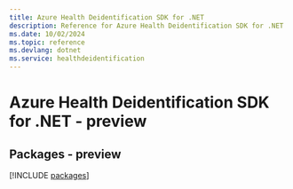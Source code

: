 ```yaml
---
title: Azure Health Deidentification SDK for .NET
description: Reference for Azure Health Deidentification SDK for .NET
ms.date: 10/02/2024
ms.topic: reference
ms.devlang: dotnet
ms.service: healthdeidentification
---
```

# Azure Health Deidentification SDK for .NET - preview
## Packages - preview
[!INCLUDE [packages](health-deidentification-index.md)]